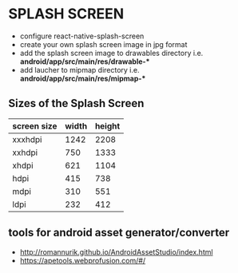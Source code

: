 # SPLASH SCREEN

- configure react-native-splash-screen
- create your own splash screen image in jpg format
- add the splash screen image to drawables directory
  i.e. **android/app/src/main/res/drawable-\***
- add laucher to mipmap directory
  i.e. **android/app/src/main/res/mipmap-\***

## Sizes of the Splash Screen

| screen size | width | height |
| ----------- | ----- | ------ |
| xxxhdpi     | 1242  | 2208   |
| xxhdpi      | 750   | 1333   |
| xhdpi       | 621   | 1104   |
| hdpi        | 415   | 738    |
| mdpi        | 310   | 551    |
| ldpi        | 232   | 412    |

## tools for android asset generator/converter

- http://romannurik.github.io/AndroidAssetStudio/index.html
- https://apetools.webprofusion.com/#/
